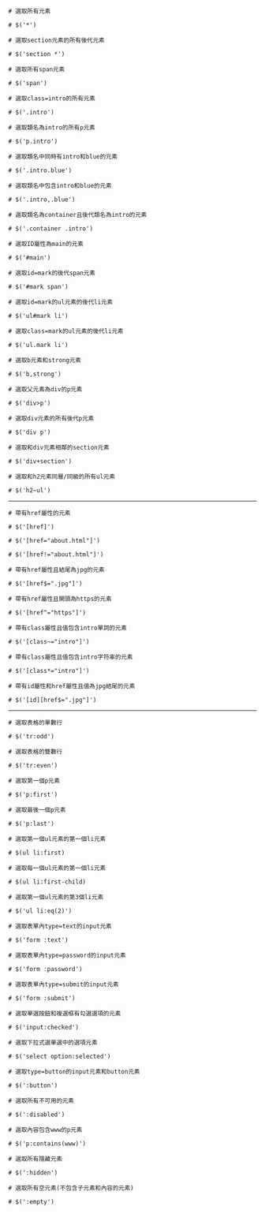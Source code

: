 ```
# 選取所有元素

# $('*')
```

```
# 選取section元素的所有後代元素

# $('section *')
```

```
# 選取所有span元素

# $('span')
```

```
# 選取class=intro的所有元素

# $('.intro')
```

```
# 選取類名為intro的所有p元素

# $('p.intro')
```

```
# 選取類名中同時有intro和blue的元素

# $('.intro.blue')
```

```
# 選取類名中包含intro和blue的元素

# $('.intro,.blue')
```

```
# 選取類名為container且後代類名為intro的元素

# $('.container .intro')
```

```
# 選取ID屬性為main的元素

# $('#main')
```

```
# 選取id=mark的後代span元素

# $('#mark span')
```

```
# 選取id=mark的ul元素的後代li元素

# $('ul#mark li')
```

```
# 選取class=mark的ul元素的後代li元素

# $('ul.mark li')
```

```
# 選取b元素和strong元素

# $('b,strong')
```

```
# 選取父元素為div的p元素

# $('div>p')
```

```
# 選取div元素的所有後代p元素

# $('div p')
```

```
# 選取和div元素相鄰的section元素

# $('div+section')
```

```
# 選取和h2元素同層/同級的所有ul元素

# $('h2~ul')
```

---

```
# 帶有href屬性的元素

# $('[href]')
```

```
# $('[href="about.html"]')
```

```
# $('[href!="about.html"]')
```

```
# 帶有href屬性且結尾為jpg的元素

# $('[href$=".jpg"]')
```

```
# 帶有href屬性且開頭為https的元素

# $('[href^="https"]')
```

```
# 帶有class屬性且值包含intro單詞的元素

# $('[class~="intro"]')
```

```
# 帶有class屬性且值包含intro字符串的元素

# $('[class*="intro"]')
```

```
# 帶有id屬性和href屬性且值為jpg結尾的元素

# $('[id][href$=".jpg"]')
```

---

```
# 選取表格的單數行

# $('tr:odd')
```

```
# 選取表格的雙數行

# $('tr:even')
```

```
# 選取第一個p元素

# $('p:first')
```

```
# 選取最後一個p元素

# $('p:last')
```

```
# 選取第一個ul元素的第一個li元素

# $(ul li:first)
```

```
# 選取每一個ul元素的第一個li元素

# $(ul li:first-child)
```

```
# 選取第一個ul元素的第3個li元素

# $('ul li:eq(2)')
```

```
# 選取表單內type=text的input元素

# $('form :text')
```

```
# 選取表單內type=password的input元素

# $('form :password')
```

```
# 選取表單內type=submit的input元素

# $('form :submit')
```

```
# 選取單選按鈕和複選框有勾選選項的元素

# $('input:checked')
```

```
# 選取下拉式選單選中的選項元素

# $('select option:selected')
```

```
# 選取type=button的input元素和button元素

# $(':button')
```

```
# 選取所有不可用的元素

# $(':disabled')
```

```
# 選取內容包含www的p元素

# $('p:contains(www)')
```

```
# 選取所有隱藏元素

# $(':hidden')
```

```
# 選取所有空元素(不包含子元素和內容的元素)

# $(':empty')
```